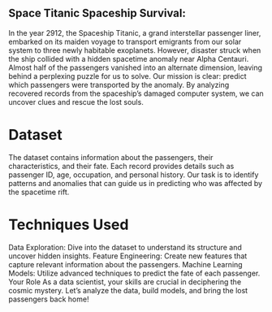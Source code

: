 ## Space Titanic Spaceship Survival:

In the year 2912, the Spaceship Titanic, a grand interstellar passenger liner, embarked on its maiden voyage to transport emigrants from our solar system to three newly habitable exoplanets. However, disaster struck when the ship collided with a hidden spacetime anomaly near Alpha Centauri. Almost half of the passengers vanished into an alternate dimension, leaving behind a perplexing puzzle for us to solve. Our mission is clear: predict which passengers were transported by the anomaly. By analyzing recovered records from the spaceship’s damaged computer system, we can uncover clues and rescue the lost souls.

# Dataset
The dataset contains information about the passengers, their characteristics, and their fate. Each record provides details such as passenger ID, age, occupation, and personal history. Our task is to identify patterns and anomalies that can guide us in predicting who was affected by the spacetime rift.

# Techniques Used
Data Exploration: Dive into the dataset to understand its structure and uncover hidden insights.
Feature Engineering: Create new features that capture relevant information about the passengers.
Machine Learning Models: Utilize advanced techniques to predict the fate of each passenger.
Your Role
As a data scientist, your skills are crucial in deciphering the cosmic mystery. Let’s analyze the data, build models, and bring the lost passengers back home!
